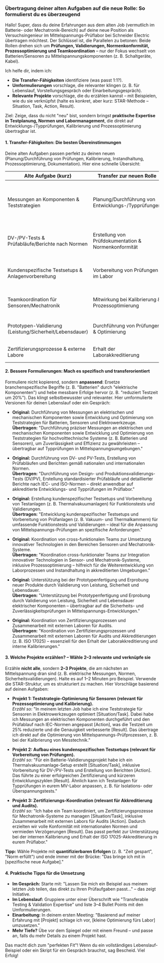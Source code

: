 ### Übertragung deiner alten Aufgaben auf die neue Rolle: So formulierst du es überzeugend

Hallo! Super, dass du deine Erfahrungen aus dem alten Job (vermutlich im Batterie- oder Mechatronik-Bereich) auf deine neue Position als Versuchsingenieur im Mittelspannungs-Prüflabor bei Schneider Electric übertragen möchtest. Der Schlüssel ist, die Parallelen zu betonen: Beide Rollen drehen sich um **Prüfungen, Validierungen, Normenkonformität, Prozessoptimierung und Teamkoordination** – nur der Fokus wechselt von Batterien/Sensoren zu Mittelspannungskomponenten (z. B. Schaltgeräte, Kabel). 

Ich helfe dir, indem ich:
- **Die Transfer-Fähigkeiten** identifiziere (was passt 1:1?).
- **Umformulierungen** vorschlage, die relevanter klingen (z. B. für Lebenslauf, Vorstellungsgespräch oder Einarbeitungsgespräch).
- **Relevante Projekte** vorschlage, die du erzählen kannst – mit Beispielen, wie du sie verknüpfst (halte es konkret, aber kurz: STAR-Methode – Situation, Task, Action, Result).

Ziel: Zeige, dass du nicht "neu" bist, sondern bringst **praktische Expertise in Testplanung, Normen und Labormanagement**, die direkt auf Entwicklungs-/Typprüfungen, Kalibrierung und Prozessoptimierung übertragbar ist.

#### 1. Transfer-Fähigkeiten: Die besten Übereinstimmungen
Deine alten Aufgaben passen perfekt zu deinen neuen (Planung/Durchführung von Prüfungen, Kalibrierung, Instandhaltung, Prozessoptimierung, Dokumentation). Hier eine schnelle Übersicht:

| Alte Aufgabe (kurz) | Transfer zur neuen Rolle | Warum relevant? |
|---------------------|---------------------------|-----------------|
| Messungen an Komponenten & Teststrategien | Planung/Durchführung von Entwicklungs-/Typprüfungen | Direkte Übertragung: Messmethoden und Optimierung von Tests für elektrische Komponenten (z. B. von Batterien zu MV-Schaltern). |
| DV-/PV-Tests & Prüfabläufe/Berichte nach Normen | Erstellung von Prüfdokumentation & Normenkonformität | Akkreditierte Labore brauchen exakte Berichte (z. B. IEC-Normen statt deiner alten). |
| Kundenspezifische Testsetups & Anlagenvorbereitung | Vorbereitung von Prüfungen im Labor | Ähnlich: Aufbau von Testumgebungen (z. B. von Thermalvakuumanlagen zu HV-Testbänken). |
| Teamkoordination für Sensoren/Mechatronik | Mitwirkung bei Kalibrierung & Prozessoptimierung | Cross-funktionale Arbeit für Instandhaltung und Akkreditierung. |
| Prototypen-Validierung (Leistung/Sicherheit/Lebensdauer) | Durchführung von Prüfungen & Optimierung | Fokus auf Sicherheit und Lebensdauer passt zu MV-Prüfungen (z. B. Isolationsfestigkeit). |
| Zertifizierungsprozesse & externe Labore | Erhalt der Laborakkreditierung | Koordination von Audits und Normen (z. B. ISO 17025). |

#### 2. Bessere Formulierungen: Mach es spezifisch und transferorientiert
Formuliere nicht kopierend, sondern **anpassend**: Ersetze branchenspezifische Begriffe (z. B. "Batterien" durch "elektrische Komponenten") und hebe messbare Erfolge hervor (z. B. "reduziert Testzeit um 20%"). Das klingt selbstbewusster und relevanter. Hier umformulierte Versionen für deinen Lebenslauf oder ein Gespräch:

- **Original:** Durchführung von Messungen an elektrischen und mechanischen Komponenten sowie Entwicklung und Optimierung von Teststrategien für Batterien, Sensoren und Elektrowerkzeuge.  
  **Übertragen:** "Durchführung präziser Messungen an elektrischen und mechanischen Komponenten sowie Entwicklung und Optimierung von Teststrategien für hochvolttechnische Systeme (z. B. Batterien und Sensoren), um Zuverlässigkeit und Effizienz zu gewährleisten – übertragbar auf Typprüfungen in Mittelspannungsumgebungen."

- **Original:** Durchführung von DV- und PV-Tests, Erstellung von Prüfabläufen und Berichten gemäß nationalen und internationalen Normen.  
  **Übertragen:** "Durchführung von Design- und Produktionsvalidierungs-Tests (DV/PV), Erstellung standardisierter Prüfabläufe und detaillierter Berichte nach IEC- und ISO-Normen – direkt anwendbar auf akkreditierte Entwicklungs- und Typprüfungen im Prüflabor."

- **Original:** Erstellung kundenspezifischer Testsetups und Vorbereitung von Testanlagen (z. B. Thermalvakuumanlagen) für Funktionstests und Validierungen.  
  **Übertragen:** "Entwicklung kundenspezifischer Testsetups und Vorbereitung von Prüfanlagen (z. B. Vakuum- und Thermalkammern) für umfassende Funktionstests und Validierungen – ideal für die Anpassung von Mittelspannungs-Prüfungen an spezifische Anforderungen."

- **Original:** Koordination von cross-funktionalen Teams zur Umsetzung innovativer Technologien in den Bereichen Sensoren und Mechatronik-Systeme.  
  **Übertragen:** "Koordination cross-funktionaler Teams zur Integration innovativer Technologien in Sensor- und Mechatronik-Systeme, inklusive Prozessoptimierung – hilfreich für die Weiterentwicklung von Laborprozessen und Instandhaltung in akkreditierten Umgebungen."

- **Original:** Unterstützung bei der Prototypenfertigung und Erprobung neuer Produkte durch Validierung von Leistung, Sicherheit und Lebensdauer.  
  **Übertragen:** "Unterstützung bei Prototypenfertigung und Erprobung durch Validierung von Leistung, Sicherheit und Lebensdauer elektrischer Komponenten – übertragbar auf die Sicherheits- und Zuverlässigkeitsprüfungen in Mittelspannungs-Entwicklungen."

- **Original:** Koordination von Zertifizierungsprozessen und Zusammenarbeit mit externen Laboren für Audits.  
  **Übertragen:** "Koordination von Zertifizierungsprozessen und Zusammenarbeit mit externen Laboren für Audits und Akkreditierungen (z. B. ISO 17025) – essenziell für den Erhalt der Laborakkreditierung und interne Kalibrierungen."

#### 3. Welche Projekte erzählen? – Wähle 2–3 relevante und verknüpfe sie
Erzähle **nicht alle**, sondern **2–3 Projekte**, die am nächsten an Mittelspannung dran sind (z. B. elektrische Messungen, Normen, Sicherheitsvalidierungen). Halte es auf 1–2 Minuten pro Beispiel. Verwende die STAR-Struktur, um es strukturiert zu machen. Hier Vorschläge basierend auf deinen Aufgaben:

- **Projekt 1: Teststrategie-Optimierung für Sensoren (relevant für Prozessoptimierung und Kalibrierung).**  
  *Erzähl so:* "In meinem letzten Job habe ich eine Teststrategie für Sensoren in Elektrowerkzeugen optimiert [Situation/Task]. Dabei habe ich Messungen an elektrischen Komponenten durchgeführt und den Prüfablauf nach IEC-Normen angepasst [Action], was die Testzeit um 25% reduzierte und die Genauigkeit verbesserte [Result]. Das übertrage ich direkt auf die Optimierung von Mittelspannungs-Prüfprozessen, z. B. bei der Kalibrierung von Messtechnik."

- **Projekt 2: Aufbau eines kundenspezifischen Testsetups (relevant für Vorbereitung von Prüfungen).**  
  *Erzähl so:* "Für ein Batterie-Validierungsprojekt habe ich ein Thermalvakuumanlage-Setup erstellt [Situation/Task], inklusive Vorbereitung für DV-/PV-Tests und Erstellung von Berichten [Action]. Das führte zu einer erfolgreichen Zertifizierung und kürzeren Entwicklungszyklen [Result]. Ähnlich kann ich Testanlagen für Typprüfungen in eurem MV-Labor anpassen, z. B. für Isolations- oder Überspannungstests."

- **Projekt 3: Zertifizierungs-Koordination (relevant für Akkreditierung und Audits).**  
  *Erzähl so:* "Ich habe ein Team koordiniert, um Zertifizierungsprozesse für Mechatronik-Systeme zu managen [Situation/Task], inklusive Zusammenarbeit mit externen Labors für Audits [Action]. Dadurch erzielten wir volle Konformität mit internationalen Normen und vermieden Verzögerungen [Result]. Das passt perfekt zur Unterstützung bei der internen Kalibrierung und Erhalt der ISO 17025-Akkreditierung in eurem Prüflabor."

**Tipp:** Wähle Projekte mit **quantifizierbaren Erfolgen** (z. B. "Zeit gespart", "Norm erfüllt") und ende immer mit der Brücke: "Das bringe ich mit in [spezifische neue Aufgabe]."

#### 4. Praktische Tipps für die Umsetzung
- **Im Gespräch:** Starte mit: "Lassen Sie mich ein Beispiel aus meinem letzten Job teilen, das direkt zu Ihren Prüfaufgaben passt..." – das zeigt Initiative.
- **Im Lebenslauf:** Gruppiere unter einer Überschrift wie "Transferable Testing & Validation Expertise" und liste 3–4 Bullet Points mit den Umformulierungen.
- **Einarbeitung:** In deinem ersten Meeting: "Basierend auf meiner Erfahrung mit [Projekt] schlage ich vor, [kleine Optimierung fürs Labor] umzusetzen."
- **Mehr Tiefe?** Übe vor dem Spiegel oder mit einem Freund – und passe an, falls du mehr Details zu einem Projekt hast.

Das macht dich zum "perfekten Fit"! Wenn du ein vollständiges Lebenslauf-Beispiel oder ein Skript für ein Gespräch brauchst, sag Bescheid. Viel Erfolg!
